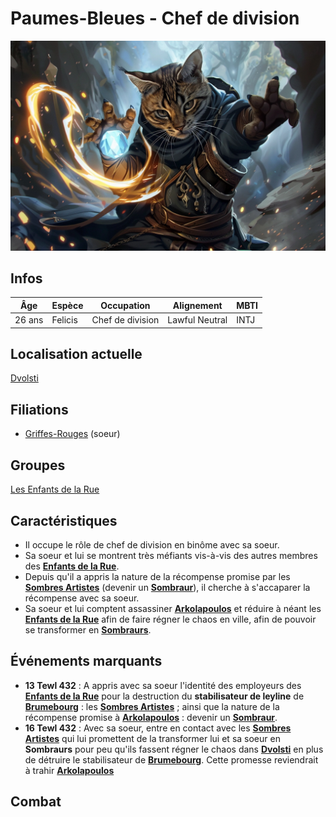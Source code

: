 # Paumes-Bleues - Chef de division
![Paumes-Bleues](../../../_images/paumes_bleues.webp)

## Infos 
| Âge | Espèce | Occupation | Alignement | MBTI |
| --- | ------ | ---------- | ---------- | ---- |
| 26 ans | Felicis | Chef de division | Lawful Neutral | INTJ |

## Localisation actuelle
[Dvolsti](../../VILLES/Dvolsti.md)

## Filiations
* [Griffes-Rouges](./Griffes_Rouges.md) (soeur)

## Groupes 
[Les Enfants de la Rue](./_Organisation.md)

## Caractéristiques
* Il occupe le rôle de chef de division en binôme avec sa soeur.
* Sa soeur et lui se montrent très méfiants vis-à-vis des autres membres des [**Enfants de la Rue**](../../VILLES/Dvolsti.md#les-enfants-de-la-rue).
* Depuis qu'il a appris la nature de la récompense promise par les [**Sombres Artistes**](../../VILLES/Rovtal.md#les-sombres-artistes) (devenir un [**Sombraur**](../../ESPECES/Especes_Magiques.md#sombraur)), il cherche à s'accaparer la récompense avec sa soeur. 
* Sa soeur et lui comptent assassiner [**Arkolapoulos**](./Arkolapoulos_Prunos.md) et réduire à néant les [**Enfants de la Rue**](../../VILLES/Dvolsti.md#les-enfants-de-la-rue) afin de faire régner le chaos en ville, afin de pouvoir se transformer en [**Sombraurs**](../../ESPECES/Especes_Magiques.md#sombraur).

## Événements marquants
* **13 Tewl 432** : A appris avec sa soeur l'identité des employeurs des [**Enfants de la Rue**](../../VILLES/Dvolsti.md#les-enfants-de-la-rue) pour la destruction du **stabilisateur de leyline** de [**Brumebourg**](../../VILLES/Brumebourg.md) : les [**Sombres Artistes**](../../VILLES/Rovtal.md#les-sombres-artistes) ; ainsi que la nature de la récompense promise à [**Arkolapoulos**](./Arkolapoulos_Prunos.md) : devenir un [**Sombraur**](../../ESPECES/Especes_Magiques.md#sombraur).
* **16 Tewl 432** : Avec sa soeur, entre en contact avec les [**Sombres Artistes**](../../VILLES/Rovtal.md#les-sombres-artistes) qui lui promettent de la transformer lui et sa soeur en **Sombraurs** pour peu qu'ils fassent régner le chaos dans [**Dvolsti**](../../VILLES/Dvolsti.md) en plus de détruire le stabilisateur de [**Brumebourg**](../../VILLES/Brumebourg.md). Cette promesse reviendrait à trahir [**Arkolapoulos**](./Arkolapoulos_Prunos.md)

## Combat

